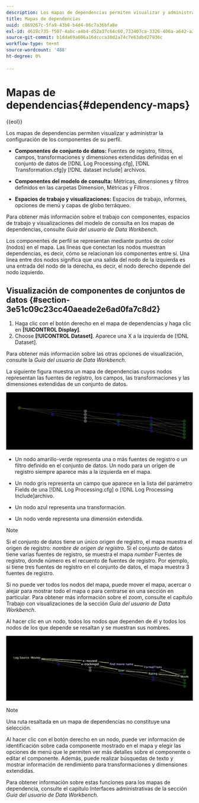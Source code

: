 ```yaml
---
description: Los mapas de dependencias permiten visualizar y administrar la configuración de los componentes de su perfil.
title: Mapas de dependencias
uuid: c869267c-5fa9-43b8-b4d4-06c7a36bfa8e
exl-id: 4618c735-f507-4abc-a4b4-d52a37c64c60,733407ca-3326-406a-a642-a3ea3d3f6b8b
source-git-commit: b1dda69a606a16dccca30d2a74c7e63dbd27936c
workflow-type: tm+mt
source-wordcount: '488'
ht-degree: 0%

---
```


# Mapas de dependencias{#dependency-maps}

{{eol}}

Los mapas de dependencias permiten visualizar y administrar la configuración de los componentes de su perfil.

* **Componentes de conjunto de datos:** Fuentes de registro, filtros, campos, transformaciones y dimensiones extendidas definidas en el conjunto de datos de [!DNL Log Processing.cfg], [!DNL Transformation.cfg]y [!DNL dataset include] archivos.

* **Componentes del modelo de consulta:** Métricas, dimensiones y filtros definidos en las carpetas Dimension, Métricas y Filtros .
* **Espacios de trabajo y visualizaciones:** Espacios de trabajo, informes, opciones de menú y capas de globo terráqueo.

Para obtener más información sobre el trabajo con componentes, espacios de trabajo y visualizaciones del modelo de consulta en los mapas de dependencias, consulte *Guía del usuario de Data Workbench*.

Los componentes de perfil se representan mediante puntos de color (nodos) en el mapa. Las líneas que conectan los nodos muestran dependencias, es decir, cómo se relacionan los componentes entre sí. Una línea entre dos nodos significa que una salida del nodo de la izquierda es una entrada del nodo de la derecha, es decir, el nodo derecho depende del nodo izquierdo.

## Visualización de componentes de conjuntos de datos {#section-3e51c09c23cc40aeade2e6ad0fa7c8d2}

1. Haga clic con el botón derecho en el mapa de dependencias y haga clic en **[!UICONTROL Display]**.
1. Choose **[!UICONTROL Dataset]**. Aparece una X a la izquierda de [!DNL Dataset].

Para obtener más información sobre las otras opciones de visualización, consulte la *Guía del usuario de Data Workbench*.

La siguiente figura muestra un mapa de dependencias cuyos nodos representan las fuentes de registro, los campos, las transformaciones y las dimensiones extendidas de un conjunto de datos.

![](assets/vis_DependencyMap.png)

* Un nodo amarillo-verde representa una o más fuentes de registro o un filtro definido en el conjunto de datos. Un nodo para un origen de registro siempre aparece más a la izquierda en el mapa.
* Un nodo gris representa un campo que aparece en la lista del parámetro Fields de una [!DNL Log Processing.cfg] o [!DNL Log Processing Include]archivo.

* Un nodo azul representa una transformación.
* Un nodo verde representa una dimensión extendida.

>[!NOTE]
>
>Si el conjunto de datos tiene un único origen de registro, el mapa muestra el origen de registro: *nombre de origen de registro*. Si el conjunto de datos tiene varias fuentes de registro, se muestra el mapa *number* Fuentes de registro, donde número es el recuento de fuentes de registro. Por ejemplo, si tiene tres fuentes de registro en el conjunto de datos, el mapa muestra 3 fuentes de registro.

Si no puede ver todos los nodos del mapa, puede mover el mapa, acercar o alejar para mostrar todo el mapa o para centrarse en una sección en particular. Para obtener más información sobre el zoom, consulte el capítulo Trabajo con visualizaciones de la sección *Guía del usuario de Data Workbench*.

Al hacer clic en un nodo, todos los nodos que dependen de él y todos los nodos de los que depende se resaltan y se muestran sus nombres.

![](assets/vis_DependencyMap_HighlightedPath.png)

>[!NOTE]
>
>Una ruta resaltada en un mapa de dependencias no constituye una selección.

Al hacer clic con el botón derecho en un nodo, puede ver información de identificación sobre cada componente mostrado en el mapa y elegir las opciones de menú que le permiten ver más detalles sobre el componente o editar el componente. Además, puede realizar búsquedas de texto y mostrar información de rendimiento para transformaciones y dimensiones extendidas.

Para obtener información sobre estas funciones para los mapas de dependencia, consulte el capítulo Interfaces administrativas de la sección *Guía del usuario de Data Workbench*.

